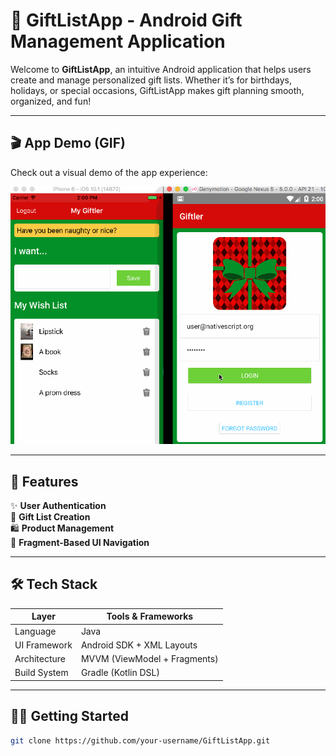 # 🎁 GiftListApp - Android Gift Management Application

Welcome to **GiftListApp**, an intuitive Android application that helps users create and manage personalized gift lists. Whether it’s for birthdays, holidays, or special occasions, GiftListApp makes gift planning smooth, organized, and fun!

---

## 🎬 App Demo (GIF)

Check out a visual demo of the app experience:

![App Demo](AppDemo.gif)

---

## 🚀 Features

✨ **User Authentication**  
🎁 **Gift List Creation**  
🛍️ **Product Management**  
📲 **Fragment-Based UI Navigation**

---


## 🛠️ Tech Stack

| Layer        | Tools & Frameworks            |
|--------------|-------------------------------|
| Language     | Java                          |
| UI Framework | Android SDK + XML Layouts     |
| Architecture | MVVM (ViewModel + Fragments)  |
| Build System | Gradle (Kotlin DSL)           |

---

## 🧑‍💻 Getting Started

```bash
git clone https://github.com/your-username/GiftListApp.git
